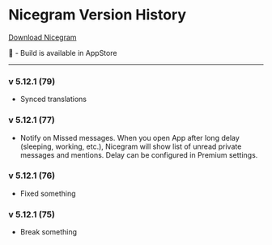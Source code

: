 # Nicegram Version History

[Download Nicegram](/faq/#download)

🍏 - Build is available in AppStore

---

### v 5.12.1 (79)
- Synced translations

### v 5.12.1 (77)
- Notify on Missed messages. When you open App after long delay (sleeping, working, etc.), Nicegram will show list of unread private messages and mentions. Delay can be configured in Premium settings.

### v 5.12.1 (76)
- Fixed something


### v 5.12.1 (75)
- Break something

